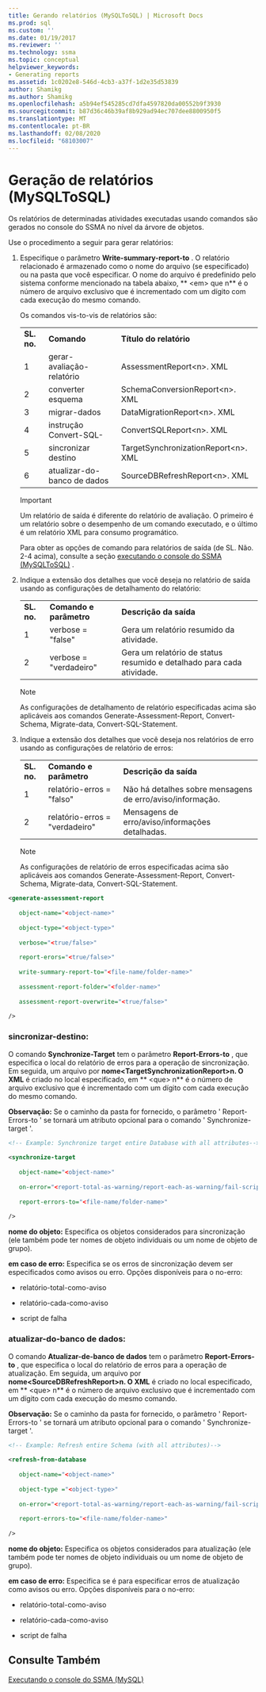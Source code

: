 ```yaml
---
title: Gerando relatórios (MySQLToSQL) | Microsoft Docs
ms.prod: sql
ms.custom: ''
ms.date: 01/19/2017
ms.reviewer: ''
ms.technology: ssma
ms.topic: conceptual
helpviewer_keywords:
- Generating reports
ms.assetid: 1c0202e8-546d-4cb3-a37f-1d2e35d53839
author: Shamikg
ms.author: Shamikg
ms.openlocfilehash: a5b94ef545285cd7dfa4597820da00552b9f3930
ms.sourcegitcommit: b87d36c46b39af8b929ad94ec707dee8800950f5
ms.translationtype: MT
ms.contentlocale: pt-BR
ms.lasthandoff: 02/08/2020
ms.locfileid: "68103007"
---
```

# <a name="generating-reports-mysqltosql"></a>Geração de relatórios (MySQLToSQL)
Os relatórios de determinadas atividades executadas usando comandos são gerados no console do SSMA no nível da árvore de objetos.  
  
Use o procedimento a seguir para gerar relatórios:  
  
1.  Especifique o parâmetro **Write-summary-report-to** . O relatório relacionado é armazenado como o nome do arquivo (se especificado) ou na pasta que você especificar. O nome do arquivo é predefinido pelo sistema conforme mencionado na tabela abaixo, ** &lt;em&gt; que n** é o número de arquivo exclusivo que é incrementado com um dígito com cada execução do mesmo comando.  
  
    Os comandos vis-to-vis de relatórios são:  
  
    ||||  
    |-|-|-|  
    |**SL. no.**|**Comando**|**Título do relatório**|  
    |1|gerar-avaliação-relatório|AssessmentReport&lt;n&gt;. XML|  
    |2|converter esquema|SchemaConversionReport&lt;n&gt;. XML|  
    |3|migrar-dados|DataMigrationReport&lt;n&gt;. XML|  
    |4|instrução Convert-SQL-|ConvertSQLReport&lt;n&gt;. XML|  
    |5|sincronizar destino|TargetSynchronizationReport&lt;n&gt;. XML|  
    |6|atualizar-do-banco de dados|SourceDBRefreshReport&lt;n&gt;. XML|  
  
    > [!IMPORTANT]  
    > Um relatório de saída é diferente do relatório de avaliação. O primeiro é um relatório sobre o desempenho de um comando executado, e o último é um relatório XML para consumo programático.  
  
    Para obter as opções de comando para relatórios de saída (de SL. Não. 2-4 acima), consulte a seção [executando o console do SSMA &#40;MySQLToSQL&#41;](../../ssma/mysql/executing-the-ssma-console-mysqltosql.md) .  
  
2.  Indique a extensão dos detalhes que você deseja no relatório de saída usando as configurações de detalhamento do relatório:  
  
    ||||  
    |-|-|-|  
    |**SL. no.**|**Comando e parâmetro**|**Descrição da saída**|  
    |1|verbose = "false"|Gera um relatório resumido da atividade.|  
    |2|verbose = "verdadeiro"|Gera um relatório de status resumido e detalhado para cada atividade.|  
  
    > [!NOTE]  
    > As configurações de detalhamento de relatório especificadas acima são aplicáveis aos comandos Generate-Assessment-Report, Convert-Schema, Migrate-data, Convert-SQL-Statement.  
  
3.  Indique a extensão dos detalhes que você deseja nos relatórios de erro usando as configurações de relatório de erros:  
  
    ||||  
    |-|-|-|  
    |**SL. no.**|**Comando e parâmetro**|**Descrição da saída**|  
    |1|relatório-erros = "falso"|Não há detalhes sobre mensagens de erro/aviso/informação.|  
    |2|relatório-erros = "verdadeiro"|Mensagens de erro/aviso/informações detalhadas.|  
  
    > [!NOTE]  
    > As configurações de relatório de erros especificadas acima são aplicáveis aos comandos Generate-Assessment-Report, Convert-Schema, Migrate-data, Convert-SQL-Statement.  
  
```xml  
<generate-assessment-report  
  
   object-name="<object-name>"  
  
   object-type="<object-type>"  
  
   verbose="<true/false>"  
  
   report-erors="<true/false>"  
  
   write-summary-report-to="<file-name/folder-name>"  
  
   assessment-report-folder="<folder-name>"  
  
   assessment-report-overwrite="<true/false>"  
  
/>  
```  
  
### <a name="synchronize-target"></a>sincronizar-destino:  
O comando **Synchronize-Target** tem o parâmetro **Report-Errors-to** , que especifica o local do relatório de erros para a operação de sincronização. Em seguida, um arquivo por **nome&lt;TargetSynchronizationReport&gt;n. O XML** é criado no local especificado, em ** &lt;que&gt; n** é o número de arquivo exclusivo que é incrementado com um dígito com cada execução do mesmo comando.  
  
**Observação:** Se o caminho da pasta for fornecido, o parâmetro ' Report-Errors-to ' se tornará um atributo opcional para o comando ' Synchronize-target '.  
  
```xml  
<!-- Example: Synchronize target entire Database with all attributes-->  
  
<synchronize-target  
  
   object-name="<object-name>"  
  
   on-error="<report-total-as-warning/report-each-as-warning/fail-script>"  
  
   report-errors-to="<file-name/folder-name>"  
  
/>  
```  
**nome do objeto:** Especifica os objetos considerados para sincronização (ele também pode ter nomes de objeto individuais ou um nome de objeto de grupo).  
  
**em caso de erro:** Especifica se os erros de sincronização devem ser especificados como avisos ou erro. Opções disponíveis para o no-erro:  
  
-   relatório-total-como-aviso  
  
-   relatório-cada-como-aviso  
  
-   script de falha  
  
### <a name="refresh-from-database"></a>atualizar-do-banco de dados:  
O comando **Atualizar-de-banco de dados** tem o parâmetro **Report-Errors-to** , que especifica o local do relatório de erros para a operação de atualização. Em seguida, um arquivo por **nome&lt;SourceDBRefreshReport&gt;n. O XML** é criado no local especificado, em ** &lt;que&gt; n** é o número de arquivo exclusivo que é incrementado com um dígito com cada execução do mesmo comando.  
  
**Observação:** Se o caminho da pasta for fornecido, o parâmetro ' Report-Errors-to ' se tornará um atributo opcional para o comando ' Synchronize-target '.  
  
```xml  
<!-- Example: Refresh entire Schema (with all attributes)-->  
  
<refresh-from-database  
  
   object-name="<object-name>"  
  
   object-type ="<object-type>"  
  
   on-error="<report-total-as-warning/report-each-as-warning/fail-script>"  
  
   report-errors-to="<file-name/folder-name>"  
  
/>  
```  
**nome do objeto:** Especifica os objetos considerados para atualização (ele também pode ter nomes de objeto individuais ou um nome de objeto de grupo).  
  
**em caso de erro:** Especifica se é para especificar erros de atualização como avisos ou erro. Opções disponíveis para o no-erro:  
  
-   relatório-total-como-aviso  
  
-   relatório-cada-como-aviso  
  
-   script de falha  
  
## <a name="see-also"></a>Consulte Também  
[Executando o console do SSMA (MySQL)](https://msdn.microsoft.com/e3e9f7e4-0619-4861-a202-3d5d39953b26)  
  
